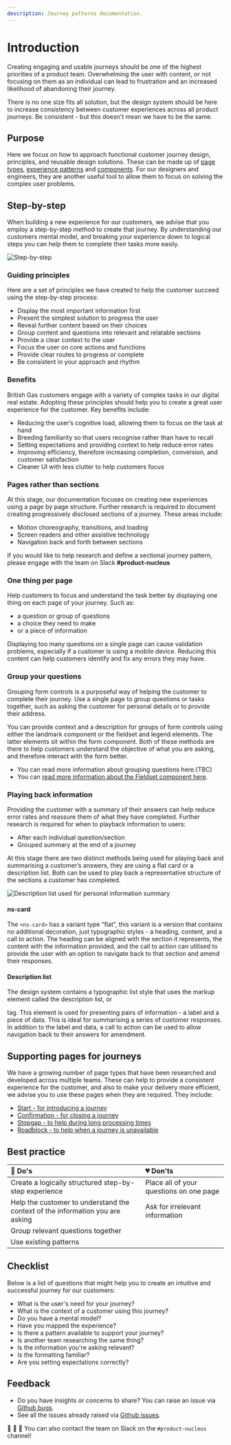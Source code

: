 ```yaml
---
description: Journey patterns documentation.
---
```


# Introduction

Creating engaging and usable journeys should be one of the highest priorities of a product team. Overwhelming the user with content, or not focusing on them as an individual can lead to frustration and an increased likelihood of abandoning their journey.

There is no one size fits all solution, but the design system should be here to increase consistency between customer experiences across all product journeys. Be consistent - but this doesn't mean we have to be the same.

## Purpose

Here we focus on how to approach functional customer journey design, principles, and reusable design solutions. These can be made up of [page types](https://docs.britishgas.design/page-types), [experience patterns](https://docs.britishgas.design/patterns/experiences) and [components](https://docs.britishgas.design/components). For our designers and engineers, they are another useful tool to allow them to focus on solving the complex user problems.

## Step-by-step
When building a new experience for our customers, we advise that you employ a step-by-step method to create that journey. By understanding our customers mental model, and breaking your experience down to logical steps you can help them to complete their tasks more easily. 

![Step-by-step](https://user-images.githubusercontent.com/45626534/84635485-2fc1d080-aeeb-11ea-970b-df59140d234a.png)

### Guiding principles

Here are a set of principles we have created to help the customer succeed using the step-by-step process:

- Display the most important information first
- Present the simplest solution to progress the user
- Reveal further content based on their choices
- Group content and questions into relevant and relatable sections
- Provide a clear context to the user
- Focus the user on core actions and functions
- Provide clear routes to progress or complete
- Be consistent in your approach and rhythm

### Benefits 

British Gas customers engage with a variety of complex tasks in our digital real estate. Adopting these principles should help you to create a great user experience for the customer. Key benefits include:

- Reducing the user’s cognitive load, allowing them to focus on the task at hand
- Breeding familiarity so that users recognise rather than have to recall
- Setting expectations and providing context to help reduce error rates
- Improving efficiency, therefore increasing completion, conversion, and customer satisfaction
- Cleaner UI with less clutter to help customers focus

### Pages rather than sections

At this stage, our documentation focuses on creating new experiences using a page by page structure. Further research is required to document creating progressively disclosed sections of a journey. These areas include:

- Motion choreography, transitions, and loading
- Screen readers and other assistive technology
- Navigation back and forth between sections

If you would like to help research and define a sectional journey pattern, please engage with the team on Slack **#product-nucleus**

### One thing per page

Help customers to focus and understand the task better by displaying one thing on each page of your journey. Such as: 

- a question or group of questions
- a choice they need to make
- or a piece of information 

Displaying too many questions on a single page can cause validation problems, especially if a customer is using a mobile device. Reducing this content can help customers identify and fix any errors they may have.

### Group your questions

Grouping form controls is a purposeful way of helping the customer to complete their journey. Use a single page to group questions or tasks together, such as asking the customer for personal details or to provide their address. 

You can provide context and a description for groups of form controls using either the landmark component or the fieldset and legend elements. The latter elements sit within the form component. Both of these methods are there to help customers understand the objective of what you are asking, and therefore interact with the form better.

- You can read more information about grouping questions here.(TBC)
- You can [read more information about the Fieldset component here](https://docs.britishgas.design/components/ns-fieldset).

### Playing back information

Providing the customer with a summary of their answers can help reduce error rates and reassure them of what they have completed. Further research is required for when to playback information to users: 

- After each individual question/section
- Grouped summary at the end of a journey

At this stage there are two distinct methods being used for playing back and summarising a customer’s answers, they are using a flat card or a description list. Both can be used to play back a representative structure of the sections a customer has completed. 

![Description list used for personal information summary](https://user-images.githubusercontent.com/45626534/86791461-75446a00-c061-11ea-8bcd-4898823cadf9.png)

#### ns-card

The `<ns-card>` has a variant type “flat”, this variant is a version that contains no additional decoration, just typographic styles - a heading, content, and a call to action. The heading can be aligned with the section it represents, the content with the information provided, and the call to action can utilised to provide the user with an option to navigate back to that section and amend their responses.

#### Description list

The design system contains a typographic list style that uses the markup element called the description list, or <dl> tag. This element is used for presenting pairs of information - a label and a piece of data. This is ideal for summarising a series of customer responses. In addition to the label and data, a call to action can be used to allow navigation back to their answers for amendment.

## Supporting pages for journeys

We have a growing number of page types that have been researched and developed across multiple teams. These can help to provide a consistent experience for the customer, and also to make your delivery more efficient, we advise you to use these pages when they are required. They include:

- [Start - for introducing a journey](https://docs.britishgas.design/page-types/start)
- [Confirmation - for closing a journey](https://docs.britishgas.design/page-types/confirmation)
- [Stopgap - to help during long processing times](https://docs.britishgas.design/page-types/stopgap)
- [Roadblock - to help when a journey is unavailable](https://docs.britishgas.design/page-types/roadblock)


## Best practice

| 💚 Do's | 💔 Don'ts |
| :--- | :--- |
| Create a logically structured step-by-step experience | Place all of your questions on one page |
| Help the customer to understand the context of the information you are asking | Ask for irrelevant information |
| Group relevant questions together | |
| Use existing patterns |  |

## Checklist

Below is a list of questions that might help you to create an intuitive and successful journey for our customers:

- What is the user's need for your journey?
- What is the context of a customer using this journey?
- Do you have a mental model?
- Have you mapped the experience?
- Is there a pattern available to support your journey?
- Is another team researching the same thing?
- Is the information you're asking relevant?
- Is the formatting familiar?
- Are you setting expectations correctly?

## Feedback

* Do you have insights or concerns to share? You can raise an issue via [Github bugs](https://github.com/ConnectedHomes/nucleus/issues/new?assignees=&labels=Bug&template=a--bug-report.md&title=[bug]%20[patterns-journeys]).
* See all the issues already raised via [Github issues](https://github.com/connectedHomes/nucleus/issues?utf8=%E2%9C%93&q=is%3Aopen+is%3Aissue+label%3ABug+[patterns-journeys]).

💩 🎉 🦄 You can also contact the team on Slack on the `#product-nucleus` channel!

